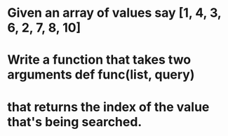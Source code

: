 # Given an array of values say [1, 4, 3, 6, 2, 7, 8, 10]
# Write a function that takes two arguments def func(list, query) 
# that returns the index of the value that's being searched.

